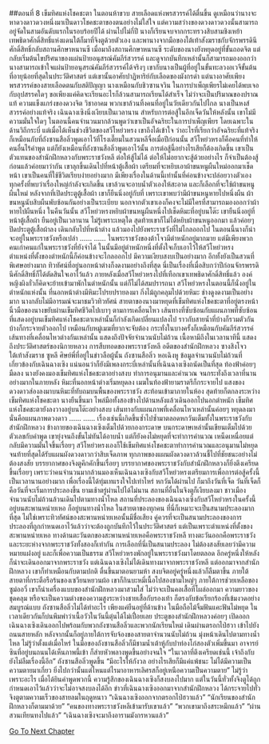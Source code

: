 ##ตอนที่ 8 เข็มทิศแห่งโชคชะตา
ในตอนห้าขวบ สายเลือดแห่งพรสวรรค์ได้ตื่นขึ้น ดูเหมือนว่านางจะหาดวงดาวดวงหนึ่งมาเป็นดาวโชคชะตาของตนอย่างไม่ใส่ใจ แต่ความสว่างของดวงดาวดวงนั้นสามารถอยู่จัดในสามอันดับแรกในรอบร้อยปีได้ ผ่านไปไม่กี่ปี นางก็เรียนจบจากกระทรวงสิบสามชิงเหย้า เทพธิดาศักดิ์สิทธิ์แห่งแดนใต้ก็มาที่จิงตูด้วยตัวเอง และพานางจากมือของใต้เท้าสังฆราชกับจักรพรรดินีศักดิ์สิทธิ์กลับสถานศึกษาหนานซี
เมื่อมาถึงสถานศึกษาหนานซี ระดับของนางยังหยุดอยู่ที่ขั้นถอดจิต แต่กลับเริ่มต้นไขปริศนาของแผ่นป้ายอนุสรณ์คัมภีร์สวรรค์ และดูจากบันทึกเหล่านั้นก็สามารถมองออกว่า นางสามารถเข้าใจแผ่นป้ายอนุสรณ์คัมภีร์สวรรค์ได้จริงๆ
เขากับนางเป็นผู้ที่อยู่ในขั้นทะลวงอเวจีขั้นต้นที่อายุน้อยที่สุดในประวัติศาสตร์ แต่เขานั้นอาศัยปาฏิหาริย์กับเลือดของมังกรดำ แต่นางอาศัยเพียงพรสวรรค์ของสายเลือดตนกับสติปัญญา
นางเหมือนกับชิวซานจวิน ในการบำเพ็ญเพียรไม่เคยได้พบเจอกับอุปสรรคใดๆ ขอเพียงแค่คิดจะเรียนอะไรก็ล้วนสามารถเรียนได้สำเร็จ
ไม่ว่าจะเป็นปริมาณของปราณแท้ ความแข็งแกร่งของดวงจิต วิชาอาคม พวกเขาล้วนทิ้งคนที่อยู่ในวัยเดียวกันไปไกล
นางเป็นหงส์สวรรค์อย่างแท้จริง
เฉินฉางเซิงนิ่งเงียบเป็นเวลานาน สำหรับการต่อสู้ในอีกเจ็ดวันให้หลังนั้น เขาไม่มีความมั่นใจใดๆ
ในตอนนี้คนจำนวนมากล้วนพูดว่าเขาเป็นอัจฉริยะในการบำเพ็ญเพียร โดยเฉพาะในด้านวิถีกระบี่ แต่เมื่อได้เห็นช่วงชีวิตของสวีโหย่วหรง เขาถึงได้เข้าใจ ว่าอะไรที่เรียกว่าอัจฉริยะที่แท้จริง
ก็เหมือนกับที่ถังซานสือลิ่วพูดเอาไว้ที่โรงเตี๊ยมในสวนหลีจื่อเมื่อปีก่อนนั้น สวีโหย่วหรงก็คือคนที่ทำให้คนอื่นไร้คำพูด
แต่ก็ยังเหมือนที่ถังซานสือลิ่วพูดเอาไว้นั้น การต่อสู้นี้อย่างไรเสียก็ต้องเกิดขึ้น เขาเป็นตัวแทนของสำนักฝึกหลวงกับพระราชวังหลี ต่อให้สู้ไม่ได้ ต่อให้ไม่อยากจะสู้ด้วยอย่างไร ก็จำเป็นต้องสู้ก่อนแล้วค่อยมาว่ากัน
เขาลุกขึ้นเดินไปที่หน้าตู้เสื้อผ้า เตรียมที่จะหยิบเอาผ้าขนหนูผืนใหม่ออกมาเช็ดหน้า
เขาเป็นคนที่ใช้ชีวิตเรียบง่ายอย่างมาก มีเพียงเรื่องในด้านนี้เท่านั้นที่ค่อนข้างจะปล่อยวางตัวเอง ทุกครั้งที่พบว่าเรื่องใหญ่กำลังจะเกิดขึ้น เขาล้วนจะอาบน้ำตัวเองให้สะอาด และก็เลือกที่จะใช้ผ้าขนหนูผืนใหม่
หลังจากที่เปิดประตูตู้เสื้อผ้า เขาก็ยืนนิ่งอยู่กับที่ เพราะเขาพบว่ามีผ้าขนหนูหายไปหนึ่งผืน
ผ้าขนหนูนับสิบผืนพับซ้อนกันอย่างเป็นระเบียบ นอกจากตัวเขาเองก็คงจะไม่มีใครที่สามารถมองออกว่าผ้าหายไปผืนหนึ่ง
ในคืนวันนั้น สวีโหย่วหรงหยิบผ้าขนหนูผืนหนึ่งไปเช็ดหิมะที่อยู่บนโต๊ะ
เขายืนนิ่งอยู่ที่หน้าตู้เสื้อผ้า ยืนอยู่เป็นเวลานาน
ไม่รู้เพราะเหตุใด สุดท้ายเขาก็ไม่ได้หยิบผ้าขนหนูออกมา แล้วค่อยๆ ปิดประตูตู้เสื้อผ้าลง เดินกลับไปที่หน้าต่าง แล้วมองไปยังพระราชวังที่ไม่ไกลออกไป
ในตอนนี้นางก็น่าจะอยู่ในพระราชวังหรือเปล่า
......
......
ในพระราชวังของต้าโจวมีตำหนักอยู่มากมาย แต่มีเพียงพวกคนเก่าคนแก่ในพระราชวังที่ยังจำได้ ในนั้นมีอยู่ตำหนักหนึ่งที่ตั้งใจเก็บเอาไว้ให้สวีโหย่วหรง
ตำแหน่งที่ตั้งของตำหนักนี้ก็ค่อนข้างจะไกลออกไป มีความเงียบสงบเป็นอย่างมาก อีกทั้งยังเป็นสวนที่พิเศษอย่างมาก ทิวทัศน์ที่อยู่นอกหน้าต่างก็งดงามอย่างถึงที่สุด
นี่เป็นเรื่องที่เมื่อสิบกว่าปีก่อนจักรพรรดินีศักดิ์สิทธิ์ก็ได้ตัดสินใจเอาไว้แล้ว ภายหลังเมื่อสวีโหย่วหรงไปที่เทือกเขาเทพธิดาศักดิ์สิทธิ์แล้ว องค์หญิงผิงกั๋วก็คิดจะย้ายเข้ามาพักในตำหนักนั้น แต่ก็ไม่ได้สมปรารถนา
สวีโหย่วหรงในตอนนี้ก็นั่งอยู่ในตำหนักแห่งนั้น ที่นอกหน้าต่างมีหิมะโปรยปรายลงมา กิ่งไม้ถูกคลุมไปด้วยหิมะ ช่างดูงดงามเป็นอย่างมาก นางกลับไม่มีอารมณ์จะมาชมวิวทิวทัศน์
สายตาของนางมาหยุดที่เข็มทิศแห่งโชคชะตาที่อยู่ตรงหน้า
นิ้วมือของนางขยับผ่านเข็มทิศชีวิตไปเบาๆ ตามการเคลื่อนไหว เส้นทางที่ซับซ้อนกับแผนภาพที่ซับซ้อนที่แสดงอยู่บนเข็มทิศแห่งโชคชะตาเหล่านั้นก็กำลังเกิดเปลี่ยนแปลงไป ราวกับสายน้ำที่บ้างก็รวมตัวกันบ้างก็กระจายตัวออกไป เหมือนกับหมู่เมฆที่ยากจะจับต้อง กระทั่งในบางครั้งก็เหมือนกับคัมภีร์สวรรค์
เส้นทางที่เคลื่อนไหวต่างกันเหล่านั้น แสดงถึงปัจจัยจำนวนนับไม่ถ้วน เนื้อหามีถึงในเวลานาทีนี้ แสดงถึงประวัติศาสตร์ของนิกายหลวง การสืบทอดของพระราชวังหลี อดีตของสำนักฝึกหลวง ซางสิงโจว ใต้เท้าสังฆราช ซูหลี ศิษย์พี่ที่อยู่ในข่าวลือผู้นั้น ถังซานสือลิ่ว หอเฉิงหู ข้อมูลจำนวนนับไม่ถ้วนที่เกี่ยวข้องกับเฉินฉางเซิง แน่นอนว่าก็ยังมีเพลงกระบี่เหล่านั้นที่เฉินฉางเซิงถนัดเป็นที่สุด
ท้องฟ้าค่อยๆ มืดลง นางยังคงมองเข็มทิศแห่งโชคชะตาอย่างสงบ ทำการอนุมานและคำนวณ
จนกระทั่งถึงเวลาที่นานอย่างมากในภายหลัง หิมะที่นอกหน้าต่างเริ่มหยุดลง เมฆในท้องฟ้ายามราตรีก็กระจายไป แสงของดวงดาวส่องลงมาบนหิมะที่ทับถมบนพื้นของพระราชวัง สะท้อนเข้ามาภายในห้อง สุดท้ายก็ตกลงระหว่างเข็มทิศแห่งโชคชะตา
นางยืนขึ้นมา ไพล่มือทั้งสองข้างไปด้านหลังแล้วเดินออกไปนอกตำหนัก
เข็มทิศแห่งโชคชะตายังลงวางอยู่บนโต๊ะอย่างสงบ เส้นทางกับแผนภาพที่เคลื่อนไหวเหล่านั้นค่อยๆ หยุดลงมา
นั่นคือแผนภาพดวงดาว
......
......
เรื่องเช่นนี้เกิดขึ้นซ้ำไปซ้ำมาตลอดหกวันเต็มทั้งในพระราชวังกับสำนักฝึกหลวง
ข้างกายของเฉินฉางเซิงเต็มไปด้วยกองกระดาษ บนกระดาษเหล่านั้นเขียนเต็มไปด้วยตัวเลขกับคำพูด เขายุ่งจนถึงขั้นไม่ทันได้อาบน้ำ แต่ก็ยังคงไม่หยุดที่จะทำการคำนวณ เหน็ดเหนื่อยแต่กลับมีความมั่นใจขึ้นเรื่อยๆ
สวีโหย่วหรงเองก็ใช้เข็มทิศแห่งโชคชะตาทำการคำนวณและอนุมานไม่หยุด จนท้ายที่สุดได้รับแผนผังดวงดาวกว่าสิบเจ็ดภาพ ทุกภาพของแผนผังดวงดาวล้วนชี้ไปที่ชัยชนะอย่างไม่ต้องสงสัย
บรรยากาศของจิงตูคึกคักขึ้นเรื่อยๆ บรรยากาศของพระราชวังกับสำนักฝึกหลวงก็ยิ่งตึงเครียดขึ้นเรื่อยๆ
เพราะว่าคนจำนวนมากล้วนมองเห็นเฉินฉางเซิงกับสวีโหย่วหรงเตรียมการเพื่อการต่อสู้ครั้งนี้เป็นเวลานานอย่างมาก เพื่อเรื่องนี้ได้ทุ่มเทแรงใจไปเท่าไหร่
หกวันได้ผ่านไป ก็มาถึงวันที่เจ็ด วันที่เจ็ดก็คือวันที่จะเริ่มการประลองขึ้น
ยามเช้าตรู่ผ่านไปได้ไม่นาน สถานที่อื่นในจิงตูก็เงียบลงมา ชาวเมืองจำนวนนับไม่ถ้วนล้วนเดินไปตามทางน้ำไหล
สถานที่ประลองของเฉินฉางเซิงกับสวีโหย่วหรงในครั้งนี้อยู่บนสะพานหน่ายเหอ ก็อยู่บนทางน้ำไหล ในสายตาของทุกคน ที่นี่ก็เหมาะจะเป็นสนามประลองมากที่สุด
ไม่ใช่เพราะทิวทัศน์ของสะพานหน่ายเหอนั้นมีชื่อเสียง คู่ควรที่จะเป็นสนามประลองของการประลองที่ถูกกำหนดเอาไว้แล้วว่าจะต้องถูกบันทึกไว้ในประวัติศาสตร์ แต่เป็นเพราะตำแหน่งที่ตั้งของสะพานหน่ายเหอ
ทางด้านตะวันตกของสะพานหน่ายเหอคือพระราชวังหลี ทางตะวันออกคือพระราชวัง และระยะห่างจากพระราชวังทั้งสองก็เท่ากัน
การเลือกที่นี่เป็นสนามประลอง ไม่ต้องสงสัยเลยว่ามีความหมายแฝงอยู่ และก็เพื่อความเป็นธรรม
สวีโหย่วหรงพักอยู่ในพระราชวังมาโดยตลอด อีกครู่หนึ่งให้หลังก็น่าจะเดินออกมาจากพระราชวัง แต่เฉินฉางเซิงไม่ได้เดินทางมาจากพระราชวังหลี แต่ออกมาจากสำนักฝึกหลวง เขาก็ทำเหมือนกับตามปกติ ตื่นขึ้นมาตอนยามห้า สงบจิตอยู่ครู่หนึ่งแล้วก็ลืมตาขึ้น ภายใต้สายตาที่กระตือรือร้นของเซวียนหยวนผ้อ เขาก็กินบะหมี่เนื้อไปสองชามใหญ่ๆ ภายใต้การช่วยเหลือของซูม่ออวี๋ เขาก็นำเครื่องแบบของสำนักฝึกหลวงมาสวมใส่ ไม่ว่าจะเป็นคอเสื้อที่โผล่ออกมา ความยาวของชุดคลุม หรือจะเป็นความต่างของความสูงระหว่างชายเสื้อกับรองเท้า ก็ตรงกับข้อเรียกร้องที่เข้มงวดอย่างสมบูรณ์แบบ
ถังซานสือลิ่วไม่ได้ทำอะไร เพียงแค่ยืนอยู่ที่ด้านข้าง ในมือถือไม้จิ้มฟันแคะฟันไม่หยุด ในเวลาเดียวกันก็บ่นพึมพำว่าเนื้อวัวในวันนี้ตุ๋นได้ไม่เปื่อยเลย
ประตูของสำนักฝึกหลวงค่อยๆ เปิดออก เฉินฉางเซิงเดินออกไปพร้อมกับพวกถังซานสือลิ่วและพวกนักเรียนใหม่ เดินผ่านตรอกไป่ฮวา เข้าไปยังถนนสายหลัก หลังจากนั้นก็อยู่ภายใต้การจับจ้องของสายตาจำนวนนับไม่ถ้วน มุ่งหน้าเดินไปตามทางน้ำไหล
ไม่รู้ว่าตั้งแต่เมื่อไหร่ ในมือของถังซานสือลิ่วก็มีชามน้ำเต้าหู้กับปาท่องโก๋สองตัวเพิ่มขึ้นมา
อาจารย์ซินที่อยู่บนถนนได้เห็นภาพนี้เข้า ก็ส่ายหัวพลางพูดขึ้นอย่างจนใจ “ในเวลาที่ตึงเครียดเช่นนี้ เจ้าถึงกับยังไม่ลืมเรื่องนี้อีก”
ถังซานสือลิ่วพูดขึ้น “มีอะไรให้กังวล อย่างไรเสียก็มีแค่แพ้ชนะ ไม่ได้มีความเป็นความตายมาเกี่ยว ยิ่งไปกว่านั้นแต่ไหนแต่ไรมาอาหารเลิศรสก็อยู่เหนือความเป็นความตาย”
ไม่รู้ว่าเพราะอะไร เมื่อได้ยินคำพูดพวกนี้ ความรู้สึกของเฉินฉางเซิงก็สงบลงไปมาก
แต่ในวันนี้ทั่วทั้งจิงตูได้ถูกกำหนดเอาไว้แล้วว่าจะไม่อาจสงบลงได้อีก
ข่าวที่เฉินฉางเซิงออกมาจากสำนักฝึกหลวง ได้กระจายไปทั่วจิงตูตามความเร็วของสายลมในฤดูหนาว
“เฉินฉางเซิงออกจากตรอกไป่ฮวาแล้ว”
“นักเรียนของสำนักฝึกหลวงก็ตามมาด้วย”
“คนของทางพระราชวังหลีเข้ามารับเขาแล้ว”
“พวกเขามาถึงสระหมึกแล้ว”
“ผ่านสวนเทียนทงไปแล้ว”
“เฉินฉางเซิงจะมาถึงอารามมังกรหวนแล้ว”


[Go To Next Chapter]( ./518.md)